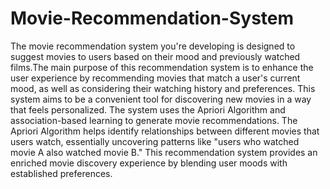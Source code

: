 # Movie-Recommendation-System
  The movie recommendation system you're developing is designed to suggest movies to users based on their mood and previously watched films.The main purpose of this recommendation system is to enhance the user experience by recommending movies that match a user's current mood, as well as considering their watching history and preferences. This system aims to be a convenient tool for discovering new movies in a way that feels personalized.
  The system uses the Apriori Algorithm and association-based learning to generate movie recommendations. The Apriori Algorithm helps identify relationships between different movies that users watch, essentially uncovering patterns like "users who watched movie A also watched movie B."
This recommendation system provides an enriched movie discovery experience by blending user moods with established preferences.
